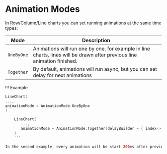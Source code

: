 # Animation Modes

In Row/Column/Line charts you can set running animations at the same time types:

| Mode       | Description                                                                                                             |
|------------|-------------------------------------------------------------------------------------------------------------------------|
| `OneByOne` | Animations will run one by one, for example in line charts, lines will be drawn after previous line animation finished. |
| `Together` | By default, animations will run async, but you can set delay for next animations                                        | 

!!! Example
```kotlin linenums="1" hl_lines="3 8"
LineChart(
...,
animationMode = AnimationMode.OneByOne
)

    LineChart(
       ...,
       animationMode = AnimationMode.Together(delayBuilder = { index-> index*200 })
    )
    ```

In the second example, every animation will be start 200ms after previous animations start.